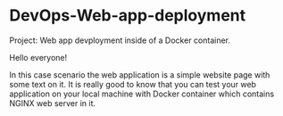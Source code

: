 # DevOps-Web-app-deployment
Project: Web app devployment inside of a  Docker container.

Hello everyone!

In this case scenario the web application is a simple website page with some text on it.
It is really good to know that you can test your web application on your local machine with Docker container which contains NGINX web server in it.


